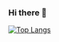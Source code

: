 ### Hi there 👋
[![Top Langs](https://github-readme-stats.vercel.app/api/top-langs/?username=XXXFQ&layout=compact&theme=onedark)](https://github.com/anuraghazra/github-readme-stats)

<!--
**XXXFQ/XXXFQ** is a ✨ _special_ ✨ repository because its `README.md` (this file) appears on your GitHub profile.

Here are some ideas to get you started:

- 🔭 I’m currently working on ...
- 🌱 I’m currently learning ...
- 👯 I’m looking to collaborate on ...
- 🤔 I’m looking for help with ...
- 💬 Ask me about ...
- 📫 How to reach me: ...
- 😄 Pronouns: ...
- ⚡ Fun fact: ...
-->

